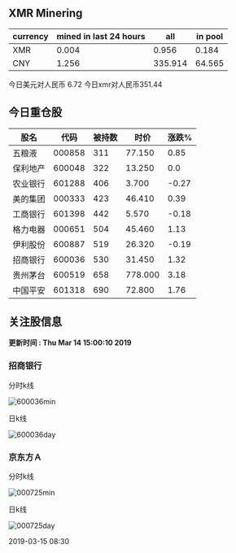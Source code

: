 ## XMR Minering

|currency|mined in last 24 hours|all|in pool|
|---|---|---|---|
|XMR|0.004|0.956|0.184|
|CNY|1.256|335.914|64.565|

今日美元对人民币 6.72	今日xmr对人民币351.44


## 今日重仓股 

|股名|代码|被持数|时价|涨跌%|
|---|---|---|---|---|
|五粮液|000858|311|77.150|0.85|
|保利地产|600048|322|13.250|0.0|
|农业银行|601288|406|3.700|-0.27|
|美的集团|000333|423|46.410|0.39|
|工商银行|601398|442|5.570|-0.18|
|格力电器|000651|504|45.460|1.13|
|伊利股份|600887|519|26.320|-0.19|
|招商银行|600036|530|31.450|1.32|
|贵州茅台|600519|658|778.000|3.18|
|中国平安|601318|690|72.800|1.76|

## 关注股信息
**更新时间 : Thu Mar 14 15:00:10 2019**
### 招商银行 
分时k线

![600036min](http://image.sinajs.cn/newchart/min/n/sh600036.gif)

日k线

![600036day](http://image.sinajs.cn/newchart/daily/n/sh600036.gif)

### 京东方Ａ 
分时k线

![000725min](http://image.sinajs.cn/newchart/min/n/sz000725.gif)

日k线

![000725day](http://image.sinajs.cn/newchart/daily/n/sz000725.gif)

2019-03-15 08:30